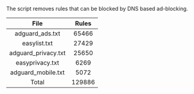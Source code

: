 The script removes rules that can be blocked by DNS based ad-blocking.


| File | Rules |
|:----:|:-----:|
| adguard_ads.txt | 65466 |
| easylist.txt | 27429 |
| adguard_privacy.txt | 25650 |
| easyprivacy.txt | 6269 |
| adguard_mobile.txt | 5072 |
| Total | 129886 |